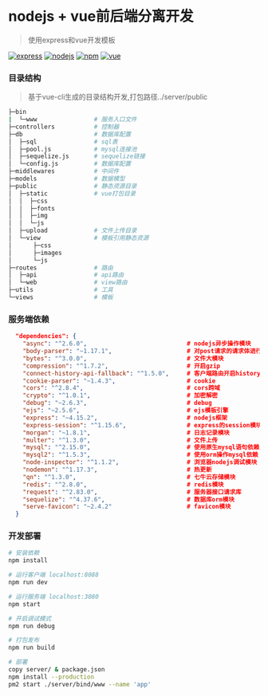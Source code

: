 # nodejs + vue前后端分离开发

> 使用express和vue开发模板

[![express](https://img.shields.io/badge/express-^4.15.2-blue.svg?style=flat-square)](http://www.expressjs.com.cn/)
[![nodejs](https://img.shields.io/badge/node-^6.0.0-green.svg?style=flat-square)](http://nodejs.cn/)
[![npm](https://img.shields.io/badge/npm-^3.0.0-red.svg?style=flat-square)](http://nodejs.cn/)
[![vue](https://img.shields.io/badge/vue-^2.5.16-brightgreen.svg?style=flat-square)](http://nodejs.cn/)

### 目录结构
> 基于vue-cli生成的目录结构开发,打包路径../server/public

```bash
├─bin
|  └─www                # 服务入口文件
├─controllers           # 控制器
├─db                    # 数据库配置
│  ├─sql                # sql表
│  ├─pool.js            # mysql连接池
│  ├─sequelize.js       # sequelize链接
│  └─config.js          # 数据库配置
├─middlewares           # 中间件
├─models                # 数据模型
├─public                # 静态资源目录
│  ├─static             # vue打包目录
│  │  ├─css
│  │  ├─fonts
│  │  ├─img
│  │  └─js
│  ├─upload             # 文件上传目录
│  └─view               # 模板引用静态资源
│      ├─css
│      ├─images
│      └─js
├─routes                # 路由
│  ├─api                # api路由
│  └─web                # view路由
├─utils                 # 工具
└─views                 # 模板
```

### 服务端依赖
```json
  "dependencies": {
    "async": "^2.6.0",                            # nodejs异步操作模块
    "body-parser": "~1.17.1",                     # 对post请求的请求体进行解析
    "bytes": "^3.0.0",                            # 文件大模块
    "compression": "^1.7.2",                      # 开启gzip
    "connect-history-api-fallback": "^1.5.0",     # 客户端路由开启history模式
    "cookie-parser": "~1.4.3",                    # cookie
    "cors": "^2.8.4",                             # cors跨域
    "crypto": "^1.0.1",                           # 加密解密
    "debug": "~2.6.3",                            # debug
    "ejs": "~2.5.6",                              # ejs模板引擎
    "express": "~4.15.2",                         # nodejs框架
    "express-session": "^1.15.6",                 # express的session模块
    "morgan": "~1.8.1",                           # 日志记录模块
    "multer": "^1.3.0",                           # 文件上传
    "mysql": "^2.15.0",                           # 使用原生mysql语句依赖
    "mysql2": "^1.5.3",                           # 使用orm操作mysql依赖
    "node-inspector": "^1.1.2",                   # 浏览器nodejs调试模块
    "nodemon": "^1.17.3",                         # 热更新
    "qn": "^1.3.0",                               # 七牛云存储模块
    "redis": "^2.8.0",                            # redis模块
    "request": "^2.83.0",                         # 服务器接口请求库
    "sequelize": "^4.37.6",                       # 数据库orm模块
    "serve-favicon": "~2.4.2"                     # favicon模块
  }

```

### 开发部署

``` bash
# 安装依赖
npm install

# 运行客户端 localhost:8088
npm run dev

# 运行服务端 localhost:3080
npm start

# 开启调试模式
npm run debug

# 打包发布
npm run build

# 部署
copy server/ & package.json
npm install --production
pm2 start ./server/bind/www --name 'app'
```